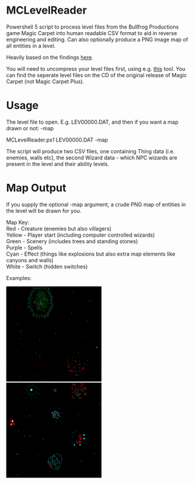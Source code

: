 # MCLevelReader
Powershell 5 script to process level files from the Bullfrog Productions game Magic Carpet into human readable CSV format to aid in reverse engineering and editing. Can also optionally produce a PNG image map of all entities in a level.

Heavily based on the findings [here](https://github.com/michaelhoward/MagicCarpetFileFormat/blob/master/magic%20carpet%20file%20format.txt).

You will need to uncompress your level files first, using e.g. [this](https://github.com/lab313ru/rnc_propack_source) tool. You can find the seperate level files on the CD of the original release of Magic Carpet (not Magic Carpet Plus).

# Usage

  The level file to open. E.g. LEV00000.DAT, and then if you want a map drawn or not: -map

  MCLevelReader.ps1  LEV00000.DAT -map
    
  The script will produce two CSV files, one containing Thing data (i.e. enemies, walls etc), the second Wizard data - which NPC wizards are present in the      level and their ability levels.
  
# Map Output

If you supply the optional -map argument, a crude PNG map of entities in the level will be drawn for you. 

Map Key:<br/>
Red - Creature (enemies but also villagers)<br/>
Yellow - Player start (including computer controlled wizards)<br/>
Green - Scenery (includes trees and standing stones)<br/>
Purple - Spells<br/>
Cyan - Effect (things like explosions but also extra map elements like canyons and walls)<br/>
White - Switch (hidden switches)<br/>

Examples:

![Level26](https://github.com/Moburma/MCLevelReader/blob/main/LEV00026.DAT.png)
![Level27](https://github.com/Moburma/MCLevelReader/blob/main/LEV00027.DAT.png)
